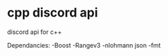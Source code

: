 cpp discord api
===============

discord api for c++

Dependancies:
-Boost
-Rangev3
-nlohmann json
-fmt